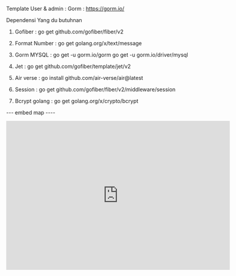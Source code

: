 Template User & admin : 
Gorm : https://gorm.io/

Dependensi 
Yang du butuhnan 
 1. Gofiber : go get github.com/gofiber/fiber/v2
 2. Format Number : go get golang.org/x/text/message
 3. Gorm MYSQL :
                     go get -u gorm.io/gorm
                     go get -u gorm.io/driver/mysql

4. Jet : go get github.com/gofiber/template/jet/v2
5. Air verse : go install github.com/air-verse/air@latest
6. Session : go get github.com/gofiber/fiber/v2/middleware/session
7. Bcrypt golang : go get golang.org/x/crypto/bcrypt

    
--- embed map ----
<iframe width="600" height="400" style="border:0;"
                src="https://www.openstreetmap.org/export/embed.html?bbox={{Data.Lng}},{{Data.Lat}},{{Data.Lng}},{{Data.Lat}}&layer=mapnik&marker={{Data.Lat}},{{Data.Lng}}">
            </iframe>